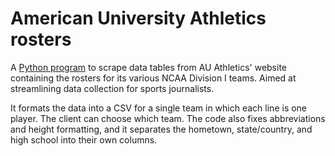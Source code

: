 # American University Athletics rosters

A [Python program](mbb-scrape.py) to scrape data tables from AU Athletics' website containing the rosters for its various NCAA Division I teams. Aimed at streamlining data collection for sports journalists.

It formats the data into a CSV for a single team in which each line is one player. The client can choose which team. The code also fixes abbreviations and height formatting, and it separates the hometown, state/country, and high school into their own columns.
